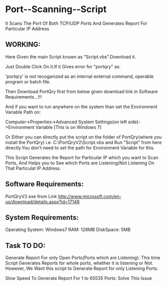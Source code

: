 Port--Scanning--Script
======================

It Scans The Port Of Both TCP/UDP Ports And Generates Report For Particular IP Address

## WORKING:

Here Given the main Script known as "Script.vbs".Download it.

Just Double Click On it.If it Gives error for "portqry" as:

'portqry' is not recoganized as an internal external command, operable program or batch file.

Then Download PortQry first from below given download link in Software Requirements...!!!

And if you want to run anywhere on the system than set the Environment Variable Path on:

Computer->Properties->Advanced System Settings(on left side)->Environment Variable [This is on Windows 7]

Or Either you can directly put the script on the folder of PortQry(where you install the PortQry) i.e. C:\PortQryV2\Script.vbs
and Run "Script" from here directly.You don't need to set the path for Environment Variable for this.

This Script Generates the Report for Particular IP which you want to Scan Ports,
And Helps you to See which Ports are Listening/Not Listening On That Particulat IP Address.

## Software Requirements:

PortQryV2.exe from Link http://www.microsoft.com/en-us/download/details.aspx?id=17148

## System Requirements:

Operating System: Windows7
RAM: 128MB
DiskSpace: 5MB

## Task TO DO:

Generate Report For only Open Ports(Ports which are Listening):
This time Script Generates Reports for whole ports, whether it is listening or Not.
However, We Want this script to Generate Report for only Listening Ports.

Slow Speed To Generate Report For 1 to 65535 Ports:
Solve This Issue

